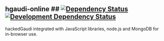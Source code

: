 ## hgaudi-online ## [![Dependency Status](https://david-dm.org/stpettersens/hgaudi-online.png?theme=shields.io)](https://david-dm.org/stpettersens/nodeGaudi) [![Development Dependency Status](https://david-dm.org/stpettersens/hgaudi-online/dev-status.png?theme=shields.io)](https://david-dm.org/stpettersens/nodeGaudi#info=devDependencies)

hackedGaudi integrated with JavaScript libraries, node.js and MongoDB for in-browser use.

